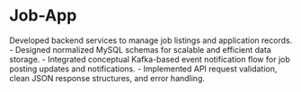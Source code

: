 # Job-App
Developed backend services to manage job listings and application records. - Designed normalized MySQL schemas for scalable and efficient data storage. - Integrated conceptual Kafka-based event notification flow for job posting updates and notifications. - Implemented API request validation, clean JSON response structures, and error handling. 

